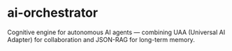 # ai-orchestrator
Cognitive engine for autonomous AI agents — combining UAA (Universal AI Adapter) for collaboration and JSON-RAG for long-term memory.
